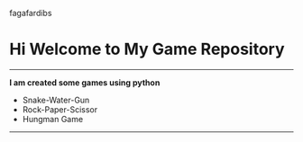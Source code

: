 fagafardibs

# Hi Welcome to My Game Repository
***

**I am created some games using python**
- Snake-Water-Gun
- Rock-Paper-Scissor
- Hungman Game
---
